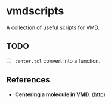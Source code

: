 
# vmdscripts

A collection of useful scripts for VMD.

## TODO
* [ ] `center.tcl` convert into a function.


## References
* **Centering a molecule in VMD.** ([http](https://www.ks.uiuc.edu/Research/vmd/mailing_list/vmd-l/26636.html))
